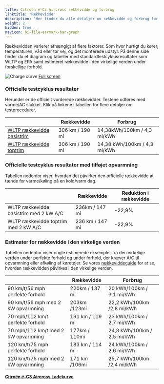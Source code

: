 ```yaml
---
title: Citroën ë-C3 Aircross rækkevidde og forbrug
linktitle: "Rækkevidde"
description: "Her finder du alle detaljer om rækkevidde og forbrug for Citroën ë-C3 Aircross."
weight: 2
hidden: true
navicon: bi-file-earmark-bar-graph
---
```

<!-- markdownlint-disable MD033 -->
<!-- markdownlint-disable MD010 -->

Rækkevidden varierer afhængigt af flere faktorer. Som hvor hurtigt du kører, temperaturen, våd eller tør vej, og det monterede udstyr. På denne side finder du et diagram og tabeller med standardtestcyklusresultater som WLTP og EPA samt estimeret rækkevidde i den virkelige verden under forskellige forhold.

<img class="img-fluid" alt="Charge curve" src="/images//nb-NO/models/citroën/ë-c3_aircross/ë-c3_aircross/range.svg"/>
<a href="/images/nb-NO/models/citroën/ë-c3_aircross/ë-c3_aircross/range.svg">Full screen</a>

### Officielle testcyklus resultater

Herunder er de officielt vurderede rækkevidder. Testene udføres med varme/AC slukket. Klik på linkene i tabellen for flere detaljer om testprocedurer.

<div class="table-responsive">
<table class="table table-striped border">
	<thead>
		<tr>
			<th>
			</th>
			<th>
				Rækkevidde
			</th>
			<th>
				Forbrug
			</th>
		</tr>
	</thead>
	<tbody>
		<tr>
			<td>
				<a href="../../../../../guides/understandingrange/wltp/ ">
					WLTP rækkevidde basistrim
				</a>
			</td>
			<td>
				306 km / 190 mi
			</td>
			<td>
				14,38kWh/100km / 4,3 mi/kWh
			</td>
		</tr>
		<tr>
			<td>
				<a href="../../../../../guides/understandingrange/wltp/ ">
					WLTP rækkevidde toptrim
				</a>
			</td>
			<td>
				306 km / 190 mi
			</td>
			<td>
				14,38 kWh/100km / 4,3 mi/kWh
			</td>
		</tr>
	</tbody>
</table>
</div>

### Officielle testcyklus resultater med tilføjet opvarmning

Tabellen nedenfor viser, hvordan det påvirker den officielle rækkevidde at tænde for varme/køling på en kold/varm dag.

<div class="table-responsive">
<table class="table table-striped border">
	<thead>
		<tr>
			<th>
			</th>
			<th>
				Rækkevidde
			</th>
			<th>
				Reduktion i rækkevidde
			</th>
		</tr>
	</thead>
	<tbody>
		<tr>
			<td>
				WLTP rækkevidde basistrim med 2 kW A/C
			</td>
			<td>
				 236km / 147 mi 
			</td>
			<td>
				-22,9%
			</td>
		</tr>
		<tr>
			<td>
				WLTP rækkevidde toptrim med 2 kW A/C
			</td>
			<td>
				236 km / 147 mi
			</td>
			<td>
				-22,9%
			</td>
		</tr>
	</tbody>
</table>
</div>

### Estimater for rækkevidde i den virkelige verden

Tabellen nedenfor viser nogle estimerede eksempler fra den virkelige verden under perfekte forhold og under forhold, der kræver A/C til opvarmning eller afkøling af køretøjer. Se vores [rækkeviddeguide](../../../../../guides/understandingrange/) for at se, hvordan rækkevidden påvirkes i den virkelige verden.

<div class="table-responsive">
<table class="table table-striped border">
	<thead>
		<tr>
			<th>
			</th>
			<th>
				Rækkevidde
			</th>
			<th>
				Forbrug
			</th>
		</tr>
	</thead>
	<tbody>
		<tr>
			<td>
				90 km/t/56 mph perfekte forhold
			</td>
			<td>
				220km / 137 mi
			</td>
			<td>
				20 kWh/100km / 3,1 mi/kWh
			</td>
		</tr>
		<tr>
			<td>
				90 km/t/56 mph med 2 kW opvarmning
			</td>
			<td>
				203km /123mi
			</td>
			<td>
				22,2 kWh/100km /2,8 mi/kWh 
			</td>
		</tr>
		<tr>
			<td>
				70 mph/112 km/t perfekte forhold
			</td>
			<td>
				191 km / 119 mi
			</td>
			<td>
				23 kWh/100km / 2,7 mi/kWh
			</td>
		</tr>
		<tr>
			<td>
				70 mph/112 km/t med 2 kW opvarmning
			</td>
			<td>
				177km / 110mi
			</td>
			<td>
				24,8 kWh/100km / 2,5 mi/kWh  
			</td>
		</tr>
		<tr>
			<td>
				120 km/t/75 mph perfekte forhold
			</td>
			<td>
				183 km / 114 mi
			</td>
			<td>
				24 kWh/100km / 2,6 mi/kWh
			</td>
		</tr>
		<tr>
			<td>
				120 km/t/75 mph med 2 kW opvarmning
			</td>
			<td>
				171 km /106mi
			</td>
			<td>
				25,7 kWh/100km /2,4 mi/kWh
			</td>
		</tr>
	</tbody>
</table>
</div>
<div class="mt-3 mb-3">
<a href="../" class="text-decoration-none text-black">
<strong><i class="bi-arrow-left"></i> Citroën ë-C3 Aircross </strong>
</a>
<a href="../chargingcurve/" class="text-decoration-none text-black float-end">
<strong>Ladekurve <i class="bi-arrow-right"></i></strong>
</a>
</div>
